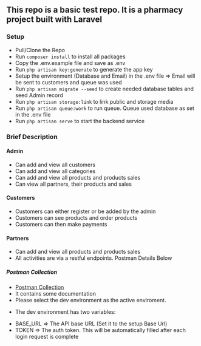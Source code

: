 ## This repo is a basic test repo. It is a pharmacy project built with Laravel

### Setup

-   Pull/Clone the Repo
-   Run `composer install` to install all packages
-   Copy the .env.example file and save as .env
-   Run `php artisan key:generate` to generate the app key
-   Setup the environment (Database and Email) in the .env file => Email will be sent to customers and queue was used
-   Run `php artisan migrate --seed` to create needed database tables and seed Admin record
-   Run `php artisan storage:link` to link public and storage media
-   Run `php artisan queue:work` to run queue. Queue used database as set in the .env file
-   Run `php artisan serve` to start the backend service

### Brief Description

#### Admin

-   Can add and view all customers
-   Can add and view all categories
-   Can add and view all products and products sales
-   Can view all partners, their products and sales

#### Customers

-   Customers can either register or be added by the admin
-   Customers can see products and order products
-   Customers can then make payments

#### Partners

-   Can add and view all products and products sales
-   All activities are via a restful endpoints. Postman Details Below

##### Postman Collection

-   [Postman Collection](https://documenter.getpostman.com/)
-   It contains some documentation
-   Please select the dev environment as the active enviroment.

*   The dev environment has two variables:

-   BASE_URL => The API base URL (Set it to the setup Base Url)
-   TOKEN => The auth token. This will be automatically filled after each login request is complete
